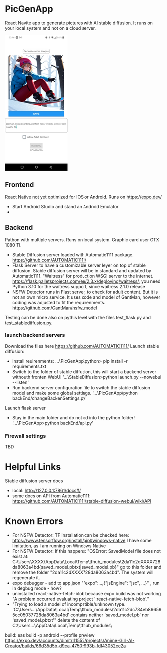 # PicGenApp

React Navite app to generate pictures with AI stable diffusion.
It runs on your local system and not on a cloud server.

![Alt text](/assets/AppExampleSmall.jpg "App Screenshot")

## Frontend
React Native not yet optimized for IOS or Android.
Runs on https://expo.dev/
- Start Android Studio and stand an Android Emulator
- 

## Backend
Pathon with multiple servers. Runs on local system. Graphic card user GTX 1080 TI.
- Stable Diffusion server loaded with Automatic1111 package. https://github.com/AUTOMATIC1111/
- Flask Server to have a customizable server leyer on top of stable diffusion. Stable diffusion server will be in standard and updated by Automatic1111. "Waitress" for production WSGI server to the internet. https://flask.palletsprojects.com/en/2.3.x/deploying/waitress/, you need Python 3.10 for the waitress support, since waitress 2.1.0 release
- NSFW Detector runs in Flast server, to check for adult content. But it is not an own micro service. It uses code and model of GantMan, however coding was adjusted to fit the requirenments. https://github.com/GantMan/nsfw_model


Testing can be done also on pythis level with the files test_flask.py and test_stablediffusion.py.

### launch backend servers
Download the files here https://github.com/AUTOMATIC1111/
Launch stable diffusion:
- install reuirenments: ...\PicGenApp\python> pip install -r requirements.txt
- Switch to the folder of stable diffusion, this will start a backend server withouth fronten WebUI '...\StableDiffusion>python launch.py --nowebui --listen'
- Run backend server configuration file to switch the stable diffusion model and make some global settings. '...\PicGenApp\python backEnd/changeBackenSettings.py'

Launch flask server
- Stay in the main folder and do not cd into the python folder! '...\PicGenApp>python backEnd/api.py'

### Firewall settings
TBD

# Helpful Links
Stable diffusion server docs
- local: http://127.0.0.1:7861/docs#/
- some docs on API from Automatic1111: https://github.com/AUTOMATIC1111/stable-diffusion-webui/wiki/API

# Known Errors
- For NSFW Detector: TF installation can be checked here: https://www.tensorflow.org/install/pip#windows-native I have some limitation, as I am running on Windows Native
- For NSFW Detector: If this happens: "OSError: SavedModel file does not exist at: C:\Users\XXXX\AppData\Local\Temp\tfhub_modules\2da11c2dXXXX728da8063a4bd\{saved_model.pbtxt|saved_model.pb}" go to this folder and remove the folder "2da11c2dXXXX728da8063a4bd". The system will regenerate it.
- expo debugger  - add to app.json ""expo":...,{"jsEngine": "jsc", ...}" , run in degbug mode - how?
- uninstalled react-native-fetch-blob because expo build was not working "A problem occurred evaluating project ':react-native-fetch-blob'."
- "Trying to load a model of incompatible/unknown type. 'C:\Users\...\AppData\Local\Temp\tfhub_modules\2da11c2dc734eb866595cc05037728da8063a4bd' contains neither 'saved_model.pb' nor 'saved_model.pbtxt'" delete the content of C:\Users\...\AppData\Local\Temp\tfhub_modules\

build: eas build -p android --profile preview
https://expo.dev/accounts/dimitri11552/projects/Anime-Girl-AI-Creator/builds/66d35d5b-d9ca-4750-993b-fdf43052cc2a